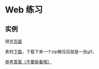 # Web 练习


## 实例
预览<a href="../examples/web-practice-1.html">页面</a>

素材<a href="../examples/run.zip">下载</a>，下载下来一个zip解压后就是一张gif。



<a href="../examples/example-web-1.zip">参考答案（不要偷看哦）</a>





